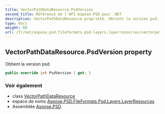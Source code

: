 ```yaml
---
title: VectorPathDataResource.PsdVersion
second_title: Référence de l'API Aspose.PSD pour .NET
description: VectorPathDataResource propriété. Obtient la version psd.
type: docs
weight: 60
url: /fr/net/aspose.psd.fileformats.psd.layers.layerresources/vectorpathdataresource/psdversion/
---
```

## VectorPathDataResource.PsdVersion property

Obtient la version psd.

```csharp
public override int PsdVersion { get; }
```

### Voir également

* class [VectorPathDataResource](../)
* espace de noms [Aspose.PSD.FileFormats.Psd.Layers.LayerResources](../../vectorpathdataresource/)
* Assemblée [Aspose.PSD](../../../)


